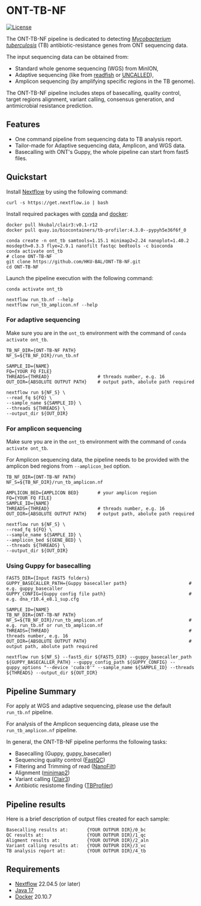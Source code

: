 # ONT-TB-NF

[![License](https://img.shields.io/badge/License-BSD%203--Clause-blue.svg)](https://opensource.org/licenses/BSD-3-Clause) 

The ONT-TB-NF pipeline is dedicated to detecting *[Mycobacterium tuberculosis](https://en.wikipedia.org/wiki/Mycobacterium_tuberculosis)* (TB) antibiotic-resistance genes from ONT sequencing data. 

The input sequencing data can be obtained from:
- Standard whole genome sequencing (WGS) from MinION, 
- Adaptive sequencing (like from [readfish](https://github.com/looselab/readfish) or [UNCALLED](https://github.com/skovaka/UNCALLED)), 
- Amplicon sequencing (by amplifying specific regions in the TB genome).

The ONT-TB-NF pipeline includes steps of basecalling, quality control, target regions alignment, variant calling, consensus generation, and antimicrobial resistance prediction.


## Features

- One command pipeline from sequencing data to TB analysis report. 
- Tailor-made for Adaptive sequencing data, Amplicon, and WGS data.
- Basecalling with ONT's Guppy, the whole pipeline can start from fast5 files.



## Quickstart 

Install [Nextflow](https://www.nextflow.io/) by using the following command: 

    curl -s https://get.nextflow.io | bash 
    
Install required packages with [conda](https://conda.io/projects/conda/en/latest/index.html) and [docker](https://www.docker.com/):

    docker pull hkubal/clair3:v0.1-r12
    docker pull quay.io/biocontainers/tb-profiler:4.3.0--pypyh5e36f6f_0
    
    conda create -n ont_tb samtools=1.15.1 minimap2=2.24 nanoplot=1.40.2 mosdepth=0.3.3 flye=2.9.1 nanofilt fastqc bedtools -c bioconda
    conda activate ont_tb
    # clone ONT-TB-NF
    git clone https://github.com/HKU-BAL/ONT-TB-NF.git
    cd ONT-TB-NF


Launch the pipeline execution with the following command: 

```
conda activate ont_tb

nextflow run_tb.nf --help
nextflow run_tb_amplicon.nf --help
```

### For adaptive sequencing

Make sure you are in the `ont_tb` environment with the command of `conda activate ont_tb`.

```
TB_NF_DIR={ONT-TB-NF PATH}
NF_S=${TB_NF_DIR}/run_tb.nf

SAMPLE_ID={NAME}
FQ={YOUR FQ FILE}
THREADS={THREAD}                  # threads number, e.g. 16
OUT_DIR={ABSOLUTE OUTPUT PATH}    # output path, abolute path required

nextflow run ${NF_S} \
--read_fq ${FQ} \
--sample_name ${SAMPLE_ID} \
--threads ${THREADS} \
--output_dir ${OUT_DIR}
```

### For amplicon sequencing

Make sure you are in the `ont_tb` environment with the command of `conda activate ont_tb`.

For Amplicon sequencing data, the pipeline needs to be provided with the amplicon bed regions from `--amplicon_bed` option.

```
TB_NF_DIR={ONT-TB-NF PATH}
NF_S=${TB_NF_DIR}/run_tb_amplicon.nf

AMPLICON_BED={AMPLICON BED}       # your amplicon region 
FQ={YOUR FQ FILE}
SAMPLE_ID={NAME}
THREADS={THREAD}                  # threads number, e.g. 16
OUT_DIR={ABSOLUTE OUTPUT PATH}    # output path, abolute path required

nextflow run ${NF_S} \
--read_fq ${FQ} \
--sample_name ${SAMPLE_ID} \
--amplicon_bed ${GENE_BED} \
--threads ${THREADS} \
--output_dir ${OUT_DIR}
```

### Using Guppy for basecalling 

```
FAST5_DIR={Input FAST5 folders}
GUPPY_BASECALLER_PATH={Guppy basecaller path}                       # e.g. guppy_basecaller
GUPPY_CONFIG={Guppy config file path}                               # e.g. dna_r10.4_e8.1_sup.cfg

SAMPLE_ID={NAME}
TB_NF_DIR={ONT-TB-NF PATH}
NF_S=${TB_NF_DIR}/run_tb_amplicon.nf                                # e.g. run_tb.nf or run_tb_amplicon.nf
THREADS={THREAD}                                                    # threads number, e.g. 16
OUT_DIR={ABSOLUTE OUTPUT PATH}                                      # output path, abolute path required

nextflow run ${NF_S} --fast5_dir ${FAST5_DIR} --guppy_basecaller_path ${GUPPY_BASECALLER_PATH} --guppy_config_path ${GUPPY_CONFIG} --guppy_options "--device 'cuda:0'" --sample_name ${SAMPLE_ID} --threads ${THREADS} --output_dir ${OUT_DIR}
```


## Pipeline Summary

For apply at WGS and adaptive sequencing, please use the default `run_tb.nf` pipeline. 

For analysis of the Amplicon sequencing data, please use the `run_tb_amplicon.nf` pipeline. 

In general, the ONT-TB-NF pipeline performs the following tasks:

- Basecalling (Guppy, guppy_basecaller)
- Sequencing quality control ([FastQC](https://www.bioinformatics.babraham.ac.uk/projects/fastqc/))
- Filtering and Trimming of read ([NanoFilt](https://github.com/wdecoster/nanofilt))
- Alignment ([minimap2](https://github.com/lh3/minimap2))
- Variant calling ([Clair3](https://github.com/HKU-BAL/Clair3))
- Antibiotic resistome finding ([TBProfiler](https://github.com/jodyphelan/TBProfiler))



## Pipeline results


Here is a brief description of output files created for each sample:
```
Basecalling results at:       {YOUR OUTPUR DIR}/0_bc
QC results at:                {YOUR OUTPUR DIR}/1_qc
Aligment results at:          {YOUR OUTPUR DIR}/2_aln
Variant calling results at:   {YOUR OUTPUR DIR}/3_vc
TB analysis report at:        {YOUR OUTPUR DIR}/4_tb
```

## Requirements 

* [Nextflow](https://www.nextflow.io) 22.04.5 (or later)
* [Java 17](https://www.oracle.com/java/technologies/downloads/)
* [Docker](https://www.docker.com/) 20.10.7 

